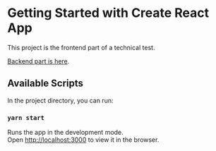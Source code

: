 # Getting Started with Create React App

This project is the frontend part of a technical test.

[Backend part is here](https://github.com/maalej/technical_test_backend).

## Available Scripts

In the project directory, you can run:

### `yarn start`

Runs the app in the development mode.\
Open [http://localhost:3000](http://localhost:3000) to view it in the browser.
